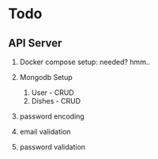 # Todo

## API Server

1. Docker compose setup: needed? hmm..

2. Mongodb Setup

   1. User - CRUD
   2. Dishes - CRUD

3. password encoding

4. email validation

5. password validation
